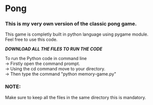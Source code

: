 # Pong
<h3>This is my very own version of the classic pong game.</h3>

This game is completly built in python language using pygame module.<br>
Feel free to use this code.

***DOWNLOAD ALL THE FILES TO RUN THE CODE***

To run the Python code in command line<br>
-> Firstly open the command prompt.<br>
-> Using the cd command move to your directory.<br>
-> Then type the command "python memory-game.py"<br>

<h3>NOTE:</h3> Make sure to keep all the files in the same directory this is mandatory.

